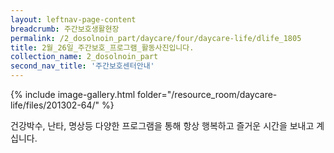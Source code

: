 ```yaml
--- 
layout: leftnav-page-content 
breadcrumb: 주간보호생활현장 
permalink: /2_dosolnoin_part/daycare/four/daycare-life/dlife_1805
title: 2월_26일_주간보호_프로그램_활동사진입니다.
collection_name: 2_dosolnoin_part
second_nav_title: '주간보호센터안내' 
---
```

{% include image-gallery.html folder="/resource_room/daycare-life/files/201302-64/" %}




건강박수, 난타, 명상등 다양한 프로그램을 통해
항상 행복하고 즐거운 시간을 보내고 계십니다.